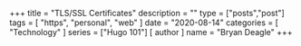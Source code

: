 +++
title = "TLS/SSL Certificates"
description = ""
type = ["posts","post"]
tags = [
    "https",
    "personal",
    "web"
]
date = "2020-08-14"
categories = [
    "Technology"
]
series = ["Hugo 101"]
[ author ]
  name = "Bryan Deagle"
+++